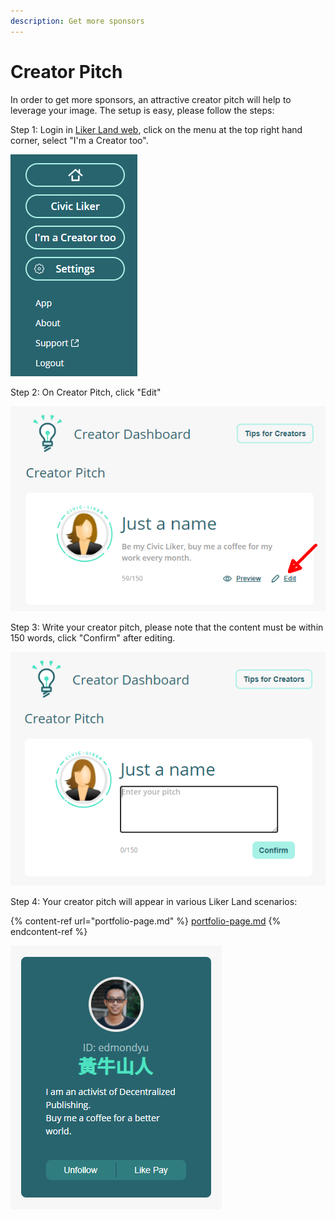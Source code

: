 ```yaml
---
description: Get more sponsors
---
```


# Creator Pitch

In order to get more sponsors, an attractive creator pitch will help to leverage your image.
&#x20;The setup is easy, please follow the steps:

Step 1: Login in [Liker Land web](https://liker.land/), click on the menu at the top right hand corner, select "I'm a Creator too".

![](../../.gitbook/assets/civic-liker-menu-en.png)

Step 2: On Creator Pitch, click "Edit"

![](../../.gitbook/assets/creators-pitch-1-en.png)

Step 3:  Write your creator pitch, please note that the content must be within 150 words, click "Confirm" after editing.

![](../../.gitbook/assets/creators-pitch-2-en.png)

Step 4: Your creator pitch will appear in various Liker Land scenarios:

{% content-ref url="portfolio-page.md" %}
[portfolio-page.md](portfolio-page.md)
{% endcontent-ref %}

![](../../.gitbook/assets/likerid-avatar-en.png)
